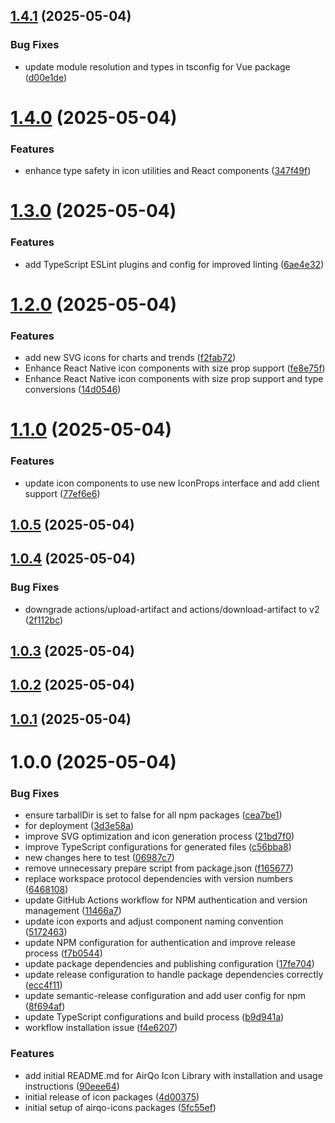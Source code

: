 ## [1.4.1](https://github.com/OchiengPaul442/airqo-icon-library-min/compare/v1.4.0...v1.4.1) (2025-05-04)


### Bug Fixes

* update module resolution and types in tsconfig for Vue package ([d00e1de](https://github.com/OchiengPaul442/airqo-icon-library-min/commit/d00e1de189b4693ee9c34c9346edcc41345604fd))

# [1.4.0](https://github.com/OchiengPaul442/airqo-icon-library-min/compare/v1.3.0...v1.4.0) (2025-05-04)


### Features

* enhance type safety in icon utilities and React components ([347f49f](https://github.com/OchiengPaul442/airqo-icon-library-min/commit/347f49f8df571929e9e8e937c4fea7cabebea2d8))

# [1.3.0](https://github.com/OchiengPaul442/airqo-icon-library-min/compare/v1.2.0...v1.3.0) (2025-05-04)


### Features

* add TypeScript ESLint plugins and config for improved linting ([6ae4e32](https://github.com/OchiengPaul442/airqo-icon-library-min/commit/6ae4e328b9ae4d7397506d4c9789f87e5ce4b4b2))

# [1.2.0](https://github.com/OchiengPaul442/airqo-icon-library-min/compare/v1.1.0...v1.2.0) (2025-05-04)


### Features

* add new SVG icons for charts and trends ([f2fab72](https://github.com/OchiengPaul442/airqo-icon-library-min/commit/f2fab72a0b99ff88e9f4fef9eeed609fc2b57aae))
* Enhance React Native icon components with size prop support ([fe8e75f](https://github.com/OchiengPaul442/airqo-icon-library-min/commit/fe8e75f38358c6bdb4448b33767e4e1f8e73c577))
* Enhance React Native icon components with size prop support and type conversions ([14d0546](https://github.com/OchiengPaul442/airqo-icon-library-min/commit/14d054695c42db9250d7e5a5ec5bb1d43f8c193a))

# [1.1.0](https://github.com/OchiengPaul442/airqo-icon-library-min/compare/v1.0.5...v1.1.0) (2025-05-04)


### Features

* update icon components to use new IconProps interface and add client support ([77ef6e6](https://github.com/OchiengPaul442/airqo-icon-library-min/commit/77ef6e61a386da3d7c7dc8f3b160b0571f1d7492))

## [1.0.5](https://github.com/OchiengPaul442/airqo-icon-library-min/compare/v1.0.4...v1.0.5) (2025-05-04)

## [1.0.4](https://github.com/OchiengPaul442/airqo-icon-library-min/compare/v1.0.3...v1.0.4) (2025-05-04)


### Bug Fixes

* downgrade actions/upload-artifact and actions/download-artifact to v2 ([2f112bc](https://github.com/OchiengPaul442/airqo-icon-library-min/commit/2f112bcc32ae40245b59a521999c266b5b7f927d))

## [1.0.3](https://github.com/OchiengPaul442/airqo-icon-library-min/compare/v1.0.2...v1.0.3) (2025-05-04)

## [1.0.2](https://github.com/OchiengPaul442/airqo-icon-library-min/compare/v1.0.1...v1.0.2) (2025-05-04)

## [1.0.1](https://github.com/OchiengPaul442/airqo-icon-library-min/compare/v1.0.0...v1.0.1) (2025-05-04)

# 1.0.0 (2025-05-04)


### Bug Fixes

* ensure tarballDir is set to false for all npm packages ([cea7be1](https://github.com/OchiengPaul442/airqo-icon-library-min/commit/cea7be10602febd9c9ed53533785d78c66710cc4))
* for deployment ([3d3e58a](https://github.com/OchiengPaul442/airqo-icon-library-min/commit/3d3e58ab614a48013c22dc41a00152919fbada9a))
* improve SVG optimization and icon generation process ([21bd7f0](https://github.com/OchiengPaul442/airqo-icon-library-min/commit/21bd7f0986bf21328ea04ab32a69a0b1bdd40ef3))
* improve TypeScript configurations for generated files ([c56bba8](https://github.com/OchiengPaul442/airqo-icon-library-min/commit/c56bba8d542028d01ca58ac8d8d1da6014db806b))
* new changes here to test ([06987c7](https://github.com/OchiengPaul442/airqo-icon-library-min/commit/06987c721f870ce86c1519ce724a9c4ae8cfab72))
* remove unnecessary prepare script from package.json ([f165677](https://github.com/OchiengPaul442/airqo-icon-library-min/commit/f165677b603519c64f69832199293d91016fd956))
* replace workspace protocol dependencies with version numbers ([6468108](https://github.com/OchiengPaul442/airqo-icon-library-min/commit/646810829d5c8d5ed6f710e453fbde30cd9c21e4))
* update GitHub Actions workflow for NPM authentication and version management ([11466a7](https://github.com/OchiengPaul442/airqo-icon-library-min/commit/11466a7c87346c1f747bd227b147d67a4d40f5c4))
* update icon exports and adjust component naming convention ([5172463](https://github.com/OchiengPaul442/airqo-icon-library-min/commit/5172463c9dea6b40dc583dde3d488b04b9b2d9b3))
* update NPM configuration for authentication and improve release process ([f7b0544](https://github.com/OchiengPaul442/airqo-icon-library-min/commit/f7b0544cee53df748e81266e5d29a5fc308302cb))
* update package dependencies and publishing configuration ([17fe704](https://github.com/OchiengPaul442/airqo-icon-library-min/commit/17fe704ad6be28f6b011cbb0c4a8c0b7de1fde52))
* update release configuration to handle package dependencies correctly ([ecc4f11](https://github.com/OchiengPaul442/airqo-icon-library-min/commit/ecc4f11eac2b4aeffa05ab466b56804991013ae9))
* update semantic-release configuration and add user config for npm ([8f694af](https://github.com/OchiengPaul442/airqo-icon-library-min/commit/8f694af8f69fe85630a5dc84561561881603779a))
* update TypeScript configurations and build process ([b9d941a](https://github.com/OchiengPaul442/airqo-icon-library-min/commit/b9d941abca60aa9a20eaea92404ec43b3a52048f))
* workflow installation issue ([f4e6207](https://github.com/OchiengPaul442/airqo-icon-library-min/commit/f4e62075c09cd21014cca929af29a274a53b4a4b))


### Features

* add initial README.md for AirQo Icon Library with installation and usage instructions ([90eee64](https://github.com/OchiengPaul442/airqo-icon-library-min/commit/90eee647ec0fe7c7608feafa43cec7ec3ef51d01))
* initial release of icon packages ([4d00375](https://github.com/OchiengPaul442/airqo-icon-library-min/commit/4d00375ca4034e22bcc3cd1698fc99ad05abd04d))
* initial setup of airqo-icons packages ([5fc55ef](https://github.com/OchiengPaul442/airqo-icon-library-min/commit/5fc55ef2168d05797d6cfefc57b6a06592aeba77))
